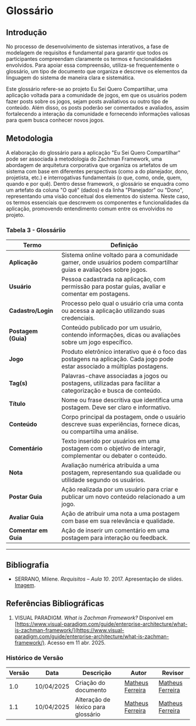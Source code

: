 # Glossário

## Introdução

No processo de desenvolvimento de sistemas interativos, a fase de modelagem de requisitos é fundamental para garantir que todos os participantes compreendam claramente os termos e funcionalidades envolvidos. Para apoiar essa compreensão, utiliza-se frequentemente o glossário, um tipo de documento que organiza e descreve os elementos da linguagem do sistema de maneira clara e sistemática.

Este glossário refere-se ao projeto Eu Sei Quero Compartilhar, uma aplicação voltada para a comunidade de jogos, em que os usuários podem fazer posts sobre os jogos, sejam posts avaliativos ou outro tipo de conteúdo. Além disso, os posts poderão ser comentados e avaliados, assim fortalecendo a interação da comunidade e fornecendo informações valiosas para quem busca conhecer novos jogos.

## Metodologia

A elaboração do glossário para a aplicação "Eu Sei Quero Compartilhar" pode ser associada à metodologia do Zachman Framework, uma abordagem de arquitetura corporativa que organiza os artefatos de um sistema com base em diferentes perspectivas (como a do planejador, dono, projetista, etc.) e interrogativas fundamentais (o que, como, onde, quem, quando e por quê). Dentro desse framework, o glossário se enquadra como um artefato da coluna "O quê" (dados) e da linha "Planejador" ou "Dono", representando uma visão conceitual dos elementos do sistema. Neste caso, os termos essenciais que descrevem os componentes e funcionalidades da aplicação, promovendo entendimento comum entre os envolvidos no projeto.


### Tabela 3 - Glossáriio

| **Termo**            | **Definição** |
|----------------------|---------------|
| **Aplicação**        | Sistema online voltado para a comunidade gamer, onde usuários podem compartilhar guias e avaliações sobre jogos. |
| **Usuário**          | Pessoa cadastrada na aplicação, com permissão para postar guias, avaliar e comentar em postagens. |
| **Cadastro/Login**   | Processo pelo qual o usuário cria uma conta ou acessa a aplicação utilizando suas credenciais. |
| **Postagem (Guia)**  | Conteúdo publicado por um usuário, contendo informações, dicas ou avaliações sobre um jogo específico. |
| **Jogo**             | Produto eletrônico interativo que é o foco das postagens na aplicação. Cada jogo pode estar associado a múltiplas postagens. |
| **Tag(s)**           | Palavras-chave associadas a jogos ou postagens, utilizadas para facilitar a categorização e busca de conteúdo. |
| **Título**           | Nome ou frase descritiva que identifica uma postagem. Deve ser claro e informativo. |
| **Conteúdo**         | Corpo principal da postagem, onde o usuário descreve suas experiências, fornece dicas, ou compartilha uma análise. |
| **Comentário**       | Texto inserido por usuários em uma postagem com o objetivo de interagir, complementar ou debater o conteúdo. |
| **Nota**             | Avaliação numérica atribuída a uma postagem, representando sua qualidade ou utilidade segundo os usuários. |
| **Postar Guia**      | Ação realizada por um usuário para criar e publicar um novo conteúdo relacionado a um jogo. |
| **Avaliar Guia**     | Ação de atribuir uma nota a uma postagem com base em sua relevância e qualidade. |
| **Comentar em Guia** | Ação de inserir um comentário em uma postagem para interação ou feedback. |

---


## Bibliografia

- SERRANO, Milene. *Requisitos – Aula 10*. 2017. Apresentação de slides. [Imagem](../../Imagens/refLéxico.png).

## Referências Bibliográficas

1. VISUAL PARADIGM. *What is Zachman Framework?* Disponivel em [https://www.visual-paradigm.com/guide/enterprise-architecture/what-is-zachman-framework/](https://www.visual-paradigm.com/guide/enterprise-architecture/what-is-zachman-framework/). Acesso em 11 abr. 2025.

### Histórico de Versão

| Versão | Data       | Descrição                                      | Autor                                                     | Revisor                            |
|--------|------------|------------------------------------------------|-----------------------------------------------------------|------------------------------------|
| 1.0    | 10/04/2025 | Criação do documento                           | [Matheus Ferreira](https://github.com/matferreira1)             | [Matheus Ferreira](https://github.com/matferreira1)  |
| 1.1    | 10/04/2025 | Alteração de léxico para glossário                          | [Matheus Ferreira](https://github.com/matferreira1)             | [Matheus Ferreira](https://github.com/matferreira1)  |